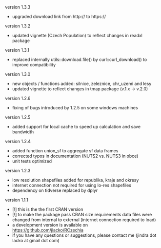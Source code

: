 version 1.3.3
  - upgraded download link from http:// to https://

version 1.3.2
  - updated vignette (Czech Population) to reflect changes in readxl package

version 1.3.1  
  - replaced internally utils::download.file() by curl::curl_download() to improve compatibility

version 1.3.0  
  - new objects / functions added: silnice, zeleznice, chr_uzemi and lesy  
  - updated vignette to reflect changes in tmap package (v.1.x -> v.2.0)

version 1.2.6  
  - fixing of bugs introduced by 1.2.5 on some windows machines

version 1.2.5  
  - added support for local cache to speed up calculation and save bandwidth

version 1.2.4  
  - added function union_sf to aggregate sf data frames  
  - corrected typos in documentation (NUTS2 vs. NUTS3 in obce)  
  - unit tests optimized

version 1.2.3  
  - low resolution shapefiles added for republika, kraje and okresy  
  - internet connection not required for using lo-res shapefiles  
  - dependency on tidverse replaced by dplyr  

version 1.1.1  
  - [!] this is the the first CRAN version  
  - [!] to make the package pass CRAN size requirements data files were changed from internal to external (internet connection required to load)  
  - a development version is available on https://github.com/jlacko/RCzechia  
  - if you have any questions or suggestions, please contact me (jindra dot lacko at gmail dot com)
